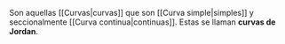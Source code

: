 
Son aquellas [[Curvas|curvas]] que son [[Curva simple|simples]] y seccionalmente [[Curva continua|continuas]]. Estas se llaman **curvas de Jordan**. 